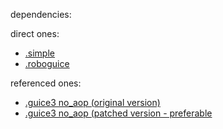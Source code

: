 dependencies:

direct ones:
* [.simple](http://simple.sourceforge.net/download.php)
* [.roboguice](http://code.google.com/p/roboguice/wiki/Downloads)

referenced ones:
* [.guice3 no_aop (original version)](http://code.google.com/p/google-guice/downloads/list)
* [.guice3 no_aop (patched version - preferable](https://github.com/sonatype/sisu-guice)
